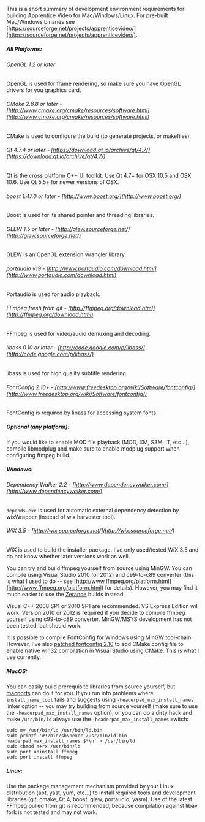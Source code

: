 This is a short summary of development environment requirements for building Apprentice Video for Mac/Windows/Linux. For pre-built Mac/Windows binaries see [https://sourceforge.net/projects/apprenticevideo/](https://sourceforge.net/projects/apprenticevideo/).

##### All Platforms:
###### OpenGL 1.2 or later
OpenGL is used for frame rendering, so make sure you have OpenGL drivers for you graphics card.

###### CMake 2.8.8 or later - [http://www.cmake.org/cmake/resources/software.html](http://www.cmake.org/cmake/resources/software.html)
CMake is used to configure the build (to generate projects, or makefiles).

###### Qt 4.7.4 or later - [https://download.qt.io/archive/qt/4.7/](https://download.qt.io/archive/qt/4.7/)
Qt is the cross platform C++ UI toolkit.  Use Qt 4.7+ for OSX 10.5 and OSX 10.6.  Use Qt 5.5+ for newer versions of OSX.

###### boost 1.47.0 or later - [http://www.boost.org/](http://www.boost.org/)
Boost is used for its shared pointer and threading libraries.

###### GLEW 1.5 or later - [http://glew.sourceforge.net/](http://glew.sourceforge.net/)
GLEW is an OpenGL extension wrangler library.

###### portaudio v19 - [http://www.portaudio.com/download.html](http://www.portaudio.com/download.html)
Portaudio is used for audio playback.

###### FFmpeg fresh from git - [http://ffmpeg.org/download.html](http://ffmpeg.org/download.html)
FFmpeg is used for video/audio demuxing and decoding.

###### libass 0.10 or later - [http://code.google.com/p/libass/](http://code.google.com/p/libass/)
libass is used for high quality subtitle rendering.

###### FontConfig 2.10+ - [http://www.freedesktop.org/wiki/Software/fontconfig/](http://www.freedesktop.org/wiki/Software/fontconfig/)
FontConfig is required by libass for accessing system fonts.

##### Optional (any platform):
If you would like to enable MOD file playback (MOD, XM, S3M, IT, etc...), compile libmodplug and make sure to enable modplug support when configuring ffmpeg build.

##### Windows:
###### Dependency Walker 2.2 - [http://www.dependencywalker.com/](http://www.dependencywalker.com/)
`depends.exe` is used for automatic external dependency detection by wixWrapper (instead of wix harvester tool).

###### WiX 3.5 - [http://wix.sourceforge.net/](http://wix.sourceforge.net/)
WiX is used to build the installer package.  I've only used/tested WiX 3.5 and do not know whether later versions work as well.

You can try and build ffmpeg yourself from source using MinGW.  You can compile using Visual Studio 2010 (or 2012) and c99-to-c89 converter (this is what I used to do -- see [http://www.ffmpeg.org/platform.html](http://www.ffmpeg.org/platform.html) for details).  However, you may find it much easier to use the [Zeranoe](http://ffmpeg.zeranoe.com/builds/) builds instead.

Visual C++ 2008 SP1 or 2010 SP1 are recommended. VS Express Edition will work. Version 2010 or 2012 is required if you decide to compile ffmpeg yourself using c99-to-c89 converter. MinGW/MSYS development has not been tested, but should work.

It is possible to compile FontConfig for Windows using MinGW
tool-chain.  However, I've also [patched fontconfig 2.10](http://sourceforge.net/projects/apprenticevideo/files/fontconfig-2.10.x-cmake-patches-for-win32/) to add
CMake config file to enable native win32 compilation in
Visual Studio using CMake.  This is what I use currently.

##### MacOS:
You can easily build prerequisite libraries from source yourself, but [macports](http://www.macports.org/) can do it for you.  If you run into problems where `install_name_tool` fails and suggests using `-headerpad_max_install_names` linker option -- you may try building from source yourself (make sure to use the
`-headerpad_max_install_names` option), or you can do a dirty hack and make `/usr/bin/ld` always use the `-headerpad_max_install_names` switch:
```
sudo mv /usr/bin/ld /usr/bin/ld.bin
sudo printf '#!/bin/sh\nexec /usr/bin/ld.bin -headerpad_max_install_names $*\n' > /usr/bin/ld
sudo chmod a+rx /usr/bin/ld
sudo port uninstall ffmpeg
sudo port install ffmpeg
```

##### Linux:
Use the package management mechanism provided by your Linux distribution (apt, yast, yum, etc...) to install required tools and development libraries (git, cmake, Qt 4, boost, glew, portaudio, yasm).  Use of the latest FFmpeg pulled from git is recommended, because compilation against libav fork is not tested and may not work.

